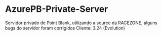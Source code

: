# AzurePB-Private-Server

Servidor privado de Point Blank, utilizando a source da RAGEZONE, alguns bugs do servidor foram corrigidos
Cliente: 3.24 (Evolution)
